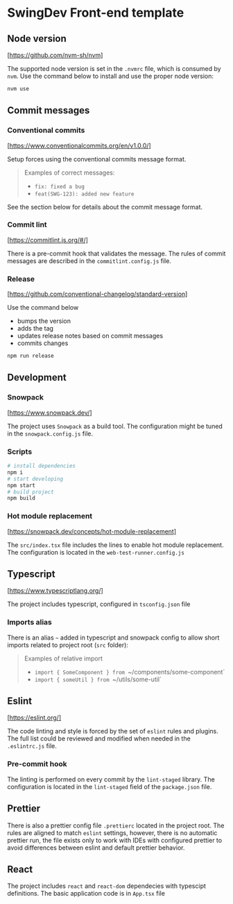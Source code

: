 # SwingDev Front-end template

## Node version

[https://github.com/nvm-sh/nvm]

The supported node version is set in the `.nvmrc` file, which is consumed by `nvm`.
Use the command below to install and use the proper node version:

```sh
nvm use
```

## Commit messages

### Conventional commits

[https://www.conventionalcommits.org/en/v1.0.0/]

Setup forces using the conventional commits message format.

> Examples of correct messages:
>
> - `fix: fixed a bug`
> - `feat(SWG-123): added new feature`

See the section below for details about the commit message format.

### Commit lint

[https://commitlint.js.org/#/]

There is a pre-commit hook that validates the message.
The rules of commit messages are described in the `commitlint.config.js` file.

### Release

[https://github.com/conventional-changelog/standard-version]

Use the command below

- bumps the version
- adds the tag
- updates release notes based on commit messages
- commits changes

```sh
npm run release
```

## Development

### Snowpack

[https://www.snowpack.dev/]

The project uses `Snowpack` as a build tool. The configuration might be tuned in the `snowpack.config.js` file.

### Scripts

```sh
# install dependencies
npm i
# start developing
npm start
# build project
npm build
```

### Hot module replacement

[https://snowpack.dev/concepts/hot-module-replacement]

The `src/index.tsx` file includes the lines to enable hot module replacement. The configuration is located in the `web-test-runner.config.js`

## Typescript

[https://www.typescriptlang.org/]

The project includes typescript, configured in `tsconfig.json` file

### Imports alias

There is an alias `~` added in typescript and snowpack config to allow short imports related to project root (`src` folder):

> Examples of relative import
>
> - `import { SomeComponent } from `~/components/some-component`
> - `import { someUtil } from `~/utils/some-util`

## Eslint

[https://eslint.org/]

The code linting and style is forced by the set of `eslint` rules and plugins.
The full list could be reviewed and modified when needed in the `.eslintrc.js` file.

### Pre-commit hook

The linting is performed on every commit by the `lint-staged` library. The configuration is located in the `lint-staged` field of the `package.json` file.

## Prettier

There is also a prettier config file `.prettierc` located in the project root. The rules are aligned to match `eslint` settings, however, there is no automatic prettier run, the file exists only to work with IDEs with configured prettier to avoid differences between eslint and default prettier behavior.

## React

The project includes `react` and `react-dom` dependecies with typescipt definitions. The basic application code is in `App.tsx` file 
